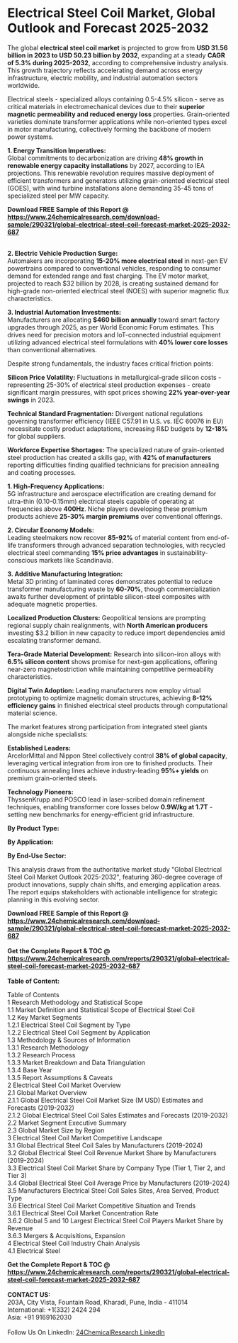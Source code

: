 <h1>Electrical Steel Coil Market, Global Outlook and Forecast 2025-2032</h1><p>The global <strong>electrical steel coil market</strong> is projected to grow from <strong>USD 31.56 billion in 2023 to USD 50.23 billion by 2032</strong>, expanding at a steady <strong>CAGR of 5.3% during 2025-2032</strong>, according to comprehensive industry analysis. This growth trajectory reflects accelerating demand across energy infrastructure, electric mobility, and industrial automation sectors worldwide.</p><p>Electrical steels - specialized alloys containing 0.5-4.5% silicon - serve as critical materials in electromechanical devices due to their <strong>superior magnetic permeability and reduced energy loss</strong> properties. Grain-oriented varieties dominate transformer applications while non-oriented types excel in motor manufacturing, collectively forming the backbone of modern power systems.</p><p><strong>1. Energy Transition Imperatives:</strong><br>
Global commitments to decarbonization are driving <strong>48% growth in renewable energy capacity installations</strong> by 2027, according to IEA projections. This renewable revolution requires massive deployment of efficient transformers and generators utilizing grain-oriented electrical steel (GOES), with wind turbine installations alone demanding 35-45 tons of specialized steel per MW capacity.</p><div><b>Download FREE Sample of this Report @ 
            <a href="https://www.24chemicalresearch.com/download-sample/290321/global-electrical-steel-coil-forecast-market-2025-2032-687">
            https://www.24chemicalresearch.com/download-sample/290321/global-electrical-steel-coil-forecast-market-2025-2032-687</a></b></div><br><p><strong>2. Electric Vehicle Production Surge:</strong><br>
Automakers are incorporating <strong>15-20% more electrical steel</strong> in next-gen EV powertrains compared to conventional vehicles, responding to consumer demand for extended range and fast charging. The EV motor market, projected to reach $32 billion by 2028, is creating sustained demand for high-grade non-oriented electrical steel (NOES) with superior magnetic flux characteristics.</p><p><strong>3. Industrial Automation Investments:</strong><br>
Manufacturers are allocating <strong>$460 billion annually</strong> toward smart factory upgrades through 2025, as per World Economic Forum estimates. This drives need for precision motors and IoT-connected industrial equipment utilizing advanced electrical steel formulations with <strong>40% lower core losses</strong> than conventional alternatives.</p><p>Despite strong fundamentals, the industry faces critical friction points:</p><p><strong>Silicon Price Volatility:</strong> Fluctuations in metallurgical-grade silicon costs - representing 25-30% of electrical steel production expenses - create significant margin pressures, with spot prices showing <strong>22% year-over-year swings</strong> in 2023.</p><p><strong>Technical Standard Fragmentation:</strong> Divergent national regulations governing transformer efficiency (IEEE C57.91 in U.S. vs. IEC 60076 in EU) necessitate costly product adaptations, increasing R&amp;D budgets by <strong>12-18%</strong> for global suppliers.</p><p><strong>Workforce Expertise Shortages:</strong> The specialized nature of grain-oriented steel production has created a skills gap, with <strong>42% of manufacturers</strong> reporting difficulties finding qualified technicians for precision annealing and coating processes.</p><p><strong>1. High-Frequency Applications:</strong><br>
5G infrastructure and aerospace electrification are creating demand for ultra-thin (0.10-0.15mm) electrical steels capable of operating at frequencies above <strong>400Hz</strong>. Niche players developing these premium products achieve <strong>25-30% margin premiums</strong> over conventional offerings.</p><p><strong>2. Circular Economy Models:</strong><br>
Leading steelmakers now recover <strong>85-92%</strong> of material content from end-of-life transformers through advanced separation technologies, with recycled electrical steel commanding <strong>15% price advantages</strong> in sustainability-conscious markets like Scandinavia.</p><p><strong>3. Additive Manufacturing Integration:</strong><br>
Metal 3D printing of laminated cores demonstrates potential to reduce transformer manufacturing waste by <strong>60-70%</strong>, though commercialization awaits further development of printable silicon-steel composites with adequate magnetic properties.</p><p><strong>Localized Production Clusters:</strong> Geopolitical tensions are prompting regional supply chain realignments, with <strong>North American producers</strong> investing $3.2 billion in new capacity to reduce import dependencies amid escalating transformer demand.</p><p><strong>Tera-Grade Material Development:</strong> Research into silicon-iron alloys with <strong>6.5% silicon content</strong> shows promise for next-gen applications, offering near-zero magnetostriction while maintaining competitive permeability characteristics.</p><p><strong>Digital Twin Adoption:</strong> Leading manufacturers now employ virtual prototyping to optimize magnetic domain structures, achieving <strong>8-12% efficiency gains</strong> in finished electrical steel products through computational material science.</p><p>The market features strong participation from integrated steel giants alongside niche specialists:</p><p><strong>Established Leaders:</strong><br>
ArcelorMittal and Nippon Steel collectively control <strong>38% of global capacity</strong>, leveraging vertical integration from iron ore to finished products. Their continuous annealing lines achieve industry-leading <strong>95%+ yields</strong> on premium grain-oriented steels.</p><p><strong>Technology Pioneers:</strong><br>
ThyssenKrupp and POSCO lead in laser-scribed domain refinement techniques, enabling transformer core losses below <strong>0.9W/kg at 1.7T</strong> - setting new benchmarks for energy-efficient grid infrastructure.</p><p><strong>By Product Type:</strong></p><p><strong>By Application:</strong></p><p><strong>By End-Use Sector:</strong></p><p>This analysis draws from the authoritative market study "Global Electrical Steel Coil Market Outlook 2025-2032", featuring 360-degree coverage of product innovations, supply chain shifts, and emerging application areas. The report equips stakeholders with actionable intelligence for strategic planning in this evolving sector.</p><div><b>Download FREE Sample of this Report @ 
            <a href="https://www.24chemicalresearch.com/download-sample/290321/global-electrical-steel-coil-forecast-market-2025-2032-687">
            https://www.24chemicalresearch.com/download-sample/290321/global-electrical-steel-coil-forecast-market-2025-2032-687</a></b></div><br><div><b>Get the Complete Report & TOC @ 
            <a href="https://www.24chemicalresearch.com/reports/290321/global-electrical-steel-coil-forecast-market-2025-2032-687">
            https://www.24chemicalresearch.com/reports/290321/global-electrical-steel-coil-forecast-market-2025-2032-687</a></b></div><br>
            <b>Table of Content:</b><p>Table of Contents<br />
1 Research Methodology and Statistical Scope<br />
1.1 Market Definition and Statistical Scope of Electrical Steel Coil<br />
1.2 Key Market Segments<br />
1.2.1 Electrical Steel Coil Segment by Type<br />
1.2.2 Electrical Steel Coil Segment by Application<br />
1.3 Methodology & Sources of Information<br />
1.3.1 Research Methodology<br />
1.3.2 Research Process<br />
1.3.3 Market Breakdown and Data Triangulation<br />
1.3.4 Base Year<br />
1.3.5 Report Assumptions & Caveats<br />
2 Electrical Steel Coil Market Overview<br />
2.1 Global Market Overview<br />
2.1.1 Global Electrical Steel Coil Market Size (M USD) Estimates and Forecasts (2019-2032)<br />
2.1.2 Global Electrical Steel Coil Sales Estimates and Forecasts (2019-2032)<br />
2.2 Market Segment Executive Summary<br />
2.3 Global Market Size by Region<br />
3 Electrical Steel Coil Market Competitive Landscape<br />
3.1 Global Electrical Steel Coil Sales by Manufacturers (2019-2024)<br />
3.2 Global Electrical Steel Coil Revenue Market Share by Manufacturers (2019-2024)<br />
3.3 Electrical Steel Coil Market Share by Company Type (Tier 1, Tier 2, and Tier 3)<br />
3.4 Global Electrical Steel Coil Average Price by Manufacturers (2019-2024)<br />
3.5 Manufacturers Electrical Steel Coil Sales Sites, Area Served, Product Type<br />
3.6 Electrical Steel Coil Market Competitive Situation and Trends<br />
3.6.1 Electrical Steel Coil Market Concentration Rate<br />
3.6.2 Global 5 and 10 Largest Electrical Steel Coil Players Market Share by Revenue<br />
3.6.3 Mergers & Acquisitions, Expansion<br />
4 Electrical Steel Coil Industry Chain Analysis<br />
4.1 Electrical Steel </p><div><b>Get the Complete Report & TOC @ 
            <a href="https://www.24chemicalresearch.com/reports/290321/global-electrical-steel-coil-forecast-market-2025-2032-687">
            https://www.24chemicalresearch.com/reports/290321/global-electrical-steel-coil-forecast-market-2025-2032-687</a></b></div><br><b>CONTACT US:</b><br>
            203A, City Vista, Fountain Road, Kharadi, Pune, India - 411014<br>
            International: +1(332) 2424 294<br>
            Asia: +91 9169162030 <br><br>
            Follow Us On LinkedIn: <a href="https://www.linkedin.com/company/24chemicalresearch/">24ChemicalResearch LinkedIn</a>